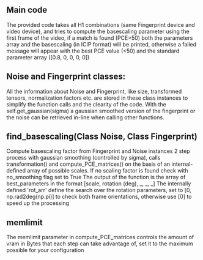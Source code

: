 ## Main code
The provided code takes all H1 combinations (same Fingerprint device and video device), and tries to compute the basescaling parameter using the first frame of the video, if a match is found (PCE>50) both the parameters array and the basescaling (in ICIP format) will be printed, otherwise a failed message will appear with the best PCE value (<50) and the standard parameter array ([0.8, 0, 0, 0, 0])

## Noise and Fingerprint classes:
All the information about Noise and Fingerprint, like size, transformed tensors, normalization factors etc. are stored in these class instances to simplify the function calls and the clearity of the code.
With the self.get_gaussian(sigma) a gaussian smoothed version of the fingerprint or the noise can be retrieved in-line when calling other functions.

## find_basescaling(Class Noise, Class Fingerprint)
Compute basescaling factor from Fingerprint and Noise instances
2 step process with gaussian smoothing (controlled by sigma), calls transformation() and compute_PCE_matrices() on the basis of an internal-defined array of possible scales.
If no scaling factor is found check with no_smoothing flag set to True
The output of the function is the array of best_parameters in the format [scale, rotation (deg), _, _, _]
The internally defined 'rot_arr' define the search over the rotation parameters, set to [0, np.rad2deg(np.pi)] to check both frame orientations, otherwise use [0] to speed up the processing

## memlimit
The memlimit parameter in compute_PCE_matrices controls the amount of vram in Bytes that each step can take advantage of, set it to the maximum possible for your configuration